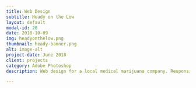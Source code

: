 ```yaml
---
title: Web Design
subtitle: Heady on the Low
layout: default
modal-id: 20
date: 2018-10-09
img: headyonthelow.png
thumbnail: heady-banner.png
alt: image-alt
project-date: June 2018
client: projects
category: Adobe Photoshop
description: Web design for a local medical marijuana company. Responsive web template including home page, shop page, shopping cart and about page.

---
```

